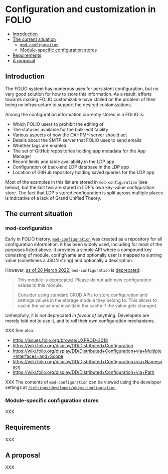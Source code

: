 # Configuration and customization in FOLIO

<!-- md2toc -l 2 customization.md -->
* [Introduction](#introduction)
* [The current situation](#the-current-situation)
    * [`mod-configuration`](#mod-configuration)
    * [Module-specific configuration stores](#module-specific-configuration-stores)
* [Requirements](#requirements)
* [A proposal](#a-proposal)



## Introduction

The FOLIO system has numerous uses for persistent configuration, but no very good solution for how to store this information. As a result, efforts towards making FOLIO customizable have stalled on the problem of their being no infrasructure to support the desired customizations.

Among the configuration information currently stored in a FOLIO is:
* Which FOLIO users to prohibit the editing of
* The statuses available for the bulk-edit facility
* Various aspects of how the OAI-PMH server should act
* Details about the SMTP server that FOLIO uses to send emails
* Whether tags are enabled
* The set of GitHub repositories holding app metadata for the App Manager
* Record limits and table availability in the LDP app
* Configuration of back-end LDP database in the LDP app
* Location of GitHub repository holding saved queries for the LDP app

Most of the examples in this list are stored in `mod-configuration` (see below), but the last two are stored in LDP's own key-value configuration store. The fact that LDP's stored configuration is split across multiple places is indicative of a lack of Grand Unified Theory.



## The current situation


### mod-configuration

Early in FOLIO history, [`mod-configuration`](https://github.com/folio-org/mod-configuration) was created as a repository for all configuration information. it has been widely used, including for most of the purposes listed above. It provides a simple API where a compound key consisting of module, configName and optionally user is mapped to a string value (sometimes a JSON string) and optionally a description.

However, [as of 28 March 2022](https://github.com/folio-org/mod-configuration/commit/812c7d15fcb264359c89c2d5b43696f7c27b9462), `mod-configuration` is [deprecated](https://github.com/folio-org/mod-configuration/blob/master/README.md#deprecation):

> This module is deprecated. Please do not add new configuration values to this module.
>
> Consider using standard CRUD APIs to store configuration and settings values in the storage module they belong to. This allows to cache the value and invalidate the cache if the value gets changed.

Unhelpfully, it is not deprecated _in favour of_ anything. Developers are merely told not to use it, and to roll their own configuration mechanisms.

XXX See also:
* https://issues.folio.org/browse/UXPROD-3018
* https://wiki.folio.org/display/DD/Distributed+Configuration
* https://wiki.folio.org/display/DD/Distributed+Configuration+via+Multiple+Interfaces+and+Scope
* https://wiki.folio.org/display/DD/Distributed+Configuration+via+Namespace
* https://wiki.folio.org/display/DD/Distributed+Configuration+via+Path

XXX The contents of `mod-configuration` can be viewed using the developer settings at [`/settings/developer/okapi-configuration`](https://folio-snapshot.dev.folio.org/settings/developer/okapi-configuration).


### Module-specific configuration stores

XXX



## Requirements

XXX



## A proposal

XXX



